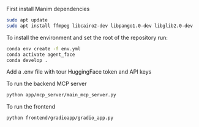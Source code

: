 First install Manim dependencies

```sh
sudo apt update
sudo apt install ffmpeg libcairo2-dev libpango1.0-dev libglib2.0-dev
```

To install the environment and set the root of the repository run: 

```sh
conda env create -f env.yml
conda activate agent_face
conda develop .
```

Add a .env file with tour HuggingFace token and API keys

To run the backend MCP server 

```sh
python app/mcp_server/main_mcp_server.py
```


To run the frontend

```sh
python frontend/gradioapp/gradio_app.py
```
